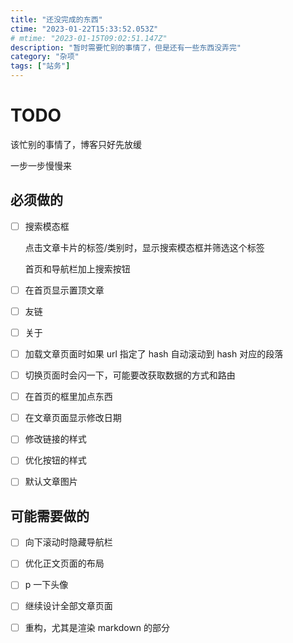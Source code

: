 ```yaml
---
title: "还没完成的东西"
ctime: "2023-01-22T15:33:52.053Z"
# mtime: "2023-01-15T09:02:51.147Z"
description: "暂时需要忙别的事情了，但是还有一些东西没弄完"
category: "杂项"
tags: ["站务"]
---
```


# TODO

该忙别的事情了，博客只好先放缓

一步一步慢慢来

## 必须做的

- [ ] 搜索模态框

  点击文章卡片的标签/类别时，显示搜索模态框并筛选这个标签

  首页和导航栏加上搜索按钮

- [ ] 在首页显示置顶文章

- [ ] 友链

- [ ] 关于

- [ ] 加载文章页面时如果 url 指定了 hash 自动滚动到 hash 对应的段落

- [ ] 切换页面时会闪一下，可能要改获取数据的方式和路由

- [ ] 在首页的框里加点东西

- [ ] 在文章页面显示修改日期

- [ ] 修改链接的样式

- [ ] 优化按钮的样式

- [ ] 默认文章图片

## 可能需要做的

- [ ] 向下滚动时隐藏导航栏

- [ ] 优化正文页面的布局

- [ ] p 一下头像

- [ ] 继续设计全部文章页面

- [ ] 重构，尤其是渲染 markdown 的部分
